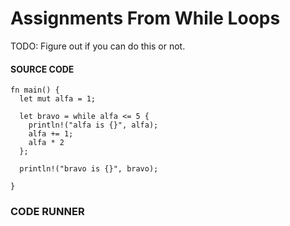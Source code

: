# Assignments From While Loops

TODO: Figure out if you can do this
or not.

#### SOURCE CODE

```rust, editable, EXAMPLE1
fn main() {
  let mut alfa = 1;

  let bravo = while alfa <= 5 {
    println!("alfa is {}", alfa);
    alfa += 1;
    alfa * 2
  };

  println!("bravo is {}", bravo);

}
```

### CODE RUNNER

```rust, editable, CODE1

```
